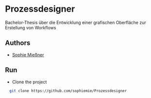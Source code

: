 # Prozessdesigner
Bachelor-Thesis über die Entwicklung einer grafischen Oberfläche zur Erstellung von Workflows

## Authors

- [Sophie Mießner](https://www.github.com/sophiemie)

## Run

- Clone the project

```bash
  git clone https://github.com/sophiemie/Prozessdesigner
```
